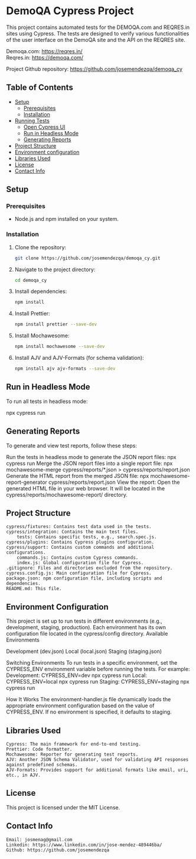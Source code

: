 # DemoQA Cypress Project

This project contains automated tests for the DEMOQA.com and REQRES.in sites using Cypress. The tests are designed to verify various functionalities of the user interface on the DemoQA site and the API on the REQRES site.

Demoqa.com: https://reqres.in/  
Reqres.in: https://demoqa.com/

Project Github repository: https://github.com/josemendezqa/demoqa_cy

## Table of Contents
- [Setup](#setup)
  - [Prerequisites](#prerequisites)
  - [Installation](#installation)
- [Running Tests](#running-tests)
  - [Open Cypress UI](#open-cypress-ui)
  - [Run in Headless Mode](#run-in-headless-mode)
  - [Generating Reports](#generating-reports)
- [Project Structure](#project-structure)
- [Environment configuration](#environment-configuration)
- [Libraries Used](#libraries-used)
- [License](#license)
- [Contact Info](#contact-info)

## Setup
### Prerequisites

- Node.js and npm installed on your system.

### Installation

1. Clone the repository:
    ```bash
    git clone https://github.com/josemendezqa/demoqa_cy.git
    ```

2. Navigate to the project directory:
    ```bash
    cd demoqa_cy
    ```

3. Install dependencies:
    ```bash
    npm install
    ```

4. Install Prettier:
    ```bash
    npm install prettier --save-dev
    ```

5. Install Mochawesome:
    ```bash
    npm install mochawesome --save-dev
    ```

6. Install AJV and AJV-Formats (for schema validation):
    ```bash
    npm install ajv ajv-formats --save-dev
    ```

## Run in Headless Mode

To run all tests in headless mode:

npx cypress run

## Generating Reports

To generate and view test reports, follow these steps:

  Run the tests in headless mode to generate the JSON report files:
    npx cypress run
  Merge the JSON report files into a single report file:
    npx mochawesome-merge cypress/reports/*.json > cypress/reports/report.json
  Generate the HTML report from the merged JSON file:
    npx mochawesome-report-generator cypress/reports/report.json
  View the report:
    Open the generated HTML file in your web browser. It will be located in the cypress/reports/mochawesome-report/ directory.

## Project Structure

    cypress/fixtures: Contains test data used in the tests.
    cypress/integration: Contains the main test files.
        tests: Contains specific tests, e.g., search.spec.js.
    cypress/plugins: Contains Cypress plugins configuration.
    cypress/support: Contains custom commands and additional configurations.
        commands.js: Contains custom Cypress commands.
        index.js: Global configuration file for Cypress.
    .gitignore: Files and directories excluded from the repository.
    cypress.config.js: Main configuration file for Cypress.
    package.json: npm configuration file, including scripts and dependencies.
    README.md: This file.

## Environment Configuration

This project is set up to run tests in different environments (e.g., development, staging, production). Each environment has its own configuration file located in the cypress/config directory.
Available Environments

  Development (dev.json)
  Local (local.json)
  Staging (staging.json)

Switching Environments
To run tests in a specific environment, set the CYPRESS_ENV environment variable before running the tests. For example:
  Development:
    CYPRESS_ENV=dev npx cypress run
  Local:
    CYPRESS_ENV=local npx cypress run
  Staging:
    CYPRESS_ENV=staging npx cypress run

How It Works
    The environment-handler.js file dynamically loads the appropriate environment configuration based on the value of CYPRESS_ENV.
    If no environment is specified, it defaults to staging.

## Libraries Used

    Cypress: The main framework for end-to-end testing.
    Prettier: Code formatter.
    Mochawesome: Reporter for generating test reports.
    AJV: Another JSON Schema Validator, used for validating API responses against predefined schemas.
    AJV-Formats: Provides support for additional formats like email, uri, etc., in AJV.

## License

This project is licensed under the MIT License.

## Contact Info

    Email: josmenag@gmail.com
    Linkedin: https://www.linkedin.com/in/jose-mendez-489446ba/
    Github: https://github.com/josemendezqa
    